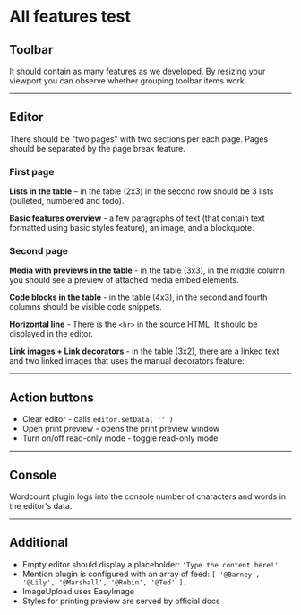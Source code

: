 # All features test

## Toolbar

It should contain as many features as we developed. By resizing your viewport you can observe whether grouping toolbar items work.

---

## Editor

There should be "two pages" with two sections per each page. Pages should be separated by the page break feature.

### First page

**Lists in the table** – in the table (2x3) in the second row should be 3 lists (bulleted, numbered and todo).

**Basic features overview** - a few paragraphs of text (that contain text formatted using basic styles feature), an image, and a blockquote.

### Second page

**Media with previews in the table** - in the table (3x3), in the middle column you should see a preview of attached media embed elements.

**Code blocks in the table** - in the table (4x3), in the second and fourth columns should be visible code snippets.

**Horizontal line** - There is the `<hr>` in the source HTML. It should be displayed in the editor.

**Link images + Link decorators** - in the table (3x2), there are a linked text and two linked images that uses the manual decorators feature:
  
---

## Action buttons

- Clear editor - calls `editor.setData( '' )`
- Open print preview - opens the print preview window
- Turn on/off read-only mode - toggle read-only mode

---

## Console

Wordcount plugin logs into the console number of characters and words in the editor's data.

---

## Additional

- Empty editor should display a placeholder: `'Type the content here!'`
- Mention plugin is configured with an array of feed: `[ '@Barney', '@Lily', '@Marshall', '@Robin', '@Ted' ],`
- ImageUpload uses EasyImage
- Styles for printing preview are served by official docs
